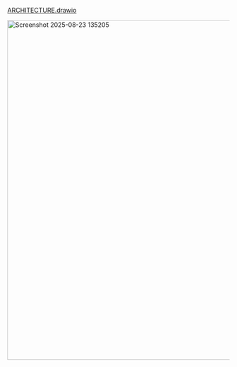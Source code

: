
[ARCHITECTURE.drawio](https://github.com/user-attachments/files/21948209/ARCHITECTURE.drawio)

<img width="1288" height="769" alt="Screenshot 2025-08-23 135205" src="https://github.com/user-attachments/assets/2c418de5-837b-4565-a450-8fd2d972d000" />

